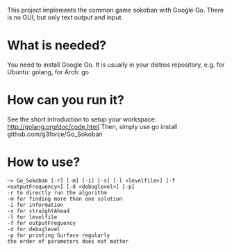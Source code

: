 This project implements the common game sokoban with Google Go.
There is no GUI, but only text output and input.

What is needed?
===============
You need to install Google Go. It is usually in your distros repository, e.g. for Ubuntu: golang, for Arch: go


How can you run it?
===================
See the short introduction to setup your workspace:
http://golang.org/doc/code.html
Then, simply use go install github.com/g3force/Go_Sokoban

How to use?
===========
    ~> Go_Sokoban [-r] [-m] [-i] [-s] [-l <levelfile>] [-f <outputFrequency>] [-d <debuglevel>] [-p]
    -r to directly run the algorithm
    -m for finding more than one solution
    -i for information
    -s for straightAhead
    -l for levelfile
    -f for outputFrequency
    -d for debuglevel
    -p for printing Surface regularly
    the order of parameters does not matter
